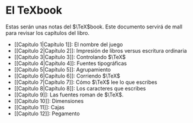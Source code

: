 # El TeXbook

Estas serán unas notas del $\TeX$book. Este documento servirá de mall para revisar los capítulos del libro.

- [[Capitulo 1|Capítulo 1]]: El nombre del juego
- [[Capitulo 2|Capítulo 2]]: Impresión de libros versus escritura ordinaria
- [[Capitulo 3|Capítulo 3]]: Controlando $\TeX$
- [[Capitulo 4|Capítulo 4]]: Fuentes tipográficas
- [[Capitulo 5|Capítulo 5]]: Agrupamiento
- [[Capitulo 6|Capítulo 6]]: Corriendo $\TeX$
- [[Capitulo 7|Capítulo 7]]: Cómo $\TeX$ lee lo que escribes
- [[Capitulo 8|Capítulo 8]]: Los caracteres que escribes
- [[Capitulo 9]]: Las fuentes roman de $\TeX$.
- [[Capitulo 10]]: Dimensiones
- [[Capitulo 11]]: Cajas
- [[Capitulo 12]]: Pegamento